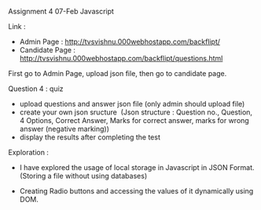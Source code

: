 Assignment 4 07-Feb Javascript

Link : 
- Admin Page : http://tvsvishnu.000webhostapp.com/backflipt/
- Candidate Page : http://tvsvishnu.000webhostapp.com/backflipt/questions.html

First go to Admin Page, upload json file, then go to candidate page.

Question 4 : quiz  
- upload questions and answer json file (only admin should upload file)   
- create your own json sructure  (Json structure : Question no., Question, 4 Options, Correct Answer, Marks for correct answer, marks for wrong answer (negative marking))
- display the results after completing the test 

Exploration : 

- I have explored the usage of local storage in Javascript in JSON Format. (Storing a file without using databases)

- Creating Radio buttons and accessing the values of it dynamically using DOM.
